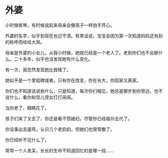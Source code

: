 # 外婆

小时候练琴，有时候说起来母亲会像孩子一样拍手开心。

外婆的名字，似乎到现在也记不清。有笑话说，宝宝会因为第一次知道妈妈还有别的称呼而哇哇大哭。

母亲是外婆的小女儿，从我小时候，她就已经是一个老人了。老到你们也不会聊什么。二十多年，似乎也没发现她有什么变化。

有一次，我忽然发现她比我矮了。

她似乎是一个里程碑或者。只有你在改变，你在长大，你回家又离家。

你们也不知道该说些什么，只是知道，每次你们相见，她总是挪步到你旁边，也不说什么，看你和侄儿侄女打打闹闹。

当你老了，眼睛花了。

孩子们来了又去了，你还是看不惯媳妇，尽管你已经祖孙五代了。

你没事出去遛弯，认识几个老奶奶，但她们也常常散了。

你已经听不见什么了，

常常一个人发呆，长长的生命不知道回忆的是哪一段……      

